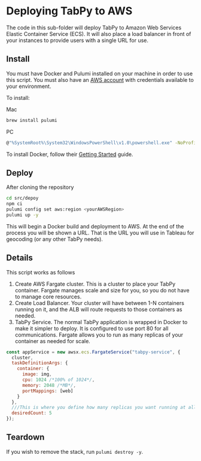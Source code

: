 # Deploying TabPy to AWS

The code in this sub-folder will deploy TabPy to Amazon Web Services Elastic Container Service (ECS). It will also place a load balancer in front of your instances to provide users with a single URL for use.

## Install

You must have Docker and Pulumi installed on your machine in order to use this script. You must also have an [AWS account](https://aws.amazon.com/getting-started/) with credentials available to your environment.

To install:

Mac

```bash
brew install pulumi
```

PC

```bash
@"%SystemRoot%\System32\WindowsPowerShell\v1.0\powershell.exe" -NoProfile -InputFormat None -ExecutionPolicy Bypass -Command "[Net.ServicePointManager]::SecurityProtocol = [Net.SecurityProtocolType]::Tls12; iex ((New-Object System.Net.WebClient).DownloadString('https://get.pulumi.com/install.ps1'))" && SET "PATH=%PATH%;%USERPROFILE%\.pulumi\bin"
```

To install Docker, follow their [Getting Started](https://docs.docker.com/install/) guide.

## Deploy

After cloning the repository

```bash
cd src/depoy
npm ci
pulumi config set aws:region <yourAWSRegion>
pulumi up -y
```

This will begin a Docker build and deployment to AWS. At the end of the process you will be shown a URL. That is the URL you will use in Tableau for geocoding (or any other TabPy needs).

## Details

This script works as follows

1. Create AWS Fargate cluster. This is a cluster to place your TabPy container. Fargate manages scale and size for you, so you do not have to manage core resources.
2. Create Load Balancer. Your cluster will have between 1-N containers running on it, and the ALB will route requests to those containers as needed.
3. TabPy Service. The normal TabPy application is wrapped in Docker to make it simpler to deploy. It is configured to use port 80 for all communications. Fargate allows you to run as many replicas of your container as needed for scale.

```javascript
const appService = new awsx.ecs.FargateService("tabpy-service", {
  cluster,
  taskDefinitionArgs: {
    container: {
      image: img,
      cpu: 1024 /*100% of 1024*/,
      memory: 2048 /*MB*/,
      portMappings: [web]
    }
  },
  ///This is where you define how many replicas you want running at all times.
  desiredCount: 5
});
```

## Teardown

If you wish to remove the stack, run `pulumi destroy -y`.